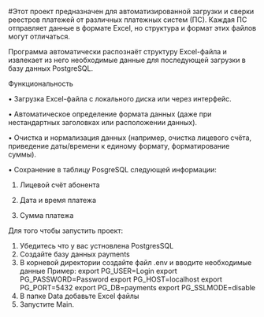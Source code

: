 #Этот проект предназначен для автоматизированной загрузки и сверки реестров платежей от различных платежных систем (ПС). Каждая ПС отправляет данные в формате Excel, но структура и формат этих файлов могут отличаться.

Программа автоматически распознаёт структуру Excel-файла и извлекает из него необходимые данные для последующей загрузки в базу данных PostgreSQL.

Функциональность

•
Загрузка Excel-файла с локального диска или через интерфейс.

•
Автоматическое определение формата данных (даже при нестандартных заголовках или расположении данных).

•
Очистка и нормализация данных (например, очистка лицевого счёта, приведение даты/времени к единому формату, форматирование суммы).

•
Сохранение в таблицу PosgreSQL следующей информации:

1. Лицевой счёт абонента

2. Дата и время платежа

3. Сумма платежа

Для того чтобы запустить проект:
1. Убедитесь что у вас устновлена PostgresSQL
2. Создайте базу данных payments 
3. В корневой директории создайте файл  .env и  вводите необходимые данные 
Пример:
   export PG_USER=Login 
   export PG_PASSWORD=Password
   export PG_HOST=localhost
   export PG_PORT=5432
   export PG_DB=payments
   export PG_SSLMODE=disable
4. В папке Data добавьте Excel файлы 
5. Запустите Main.
